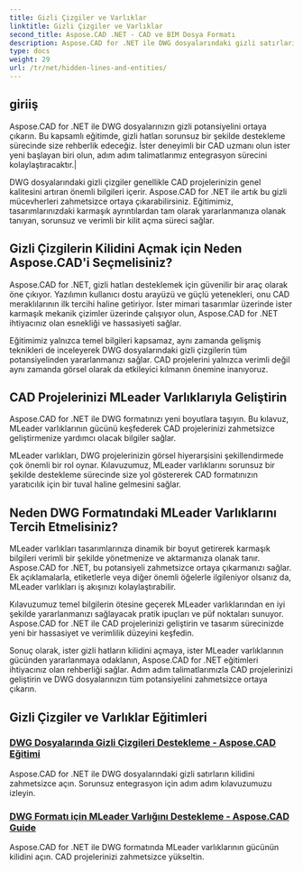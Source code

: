 ```yaml
---
title: Gizli Çizgiler ve Varlıklar
linktitle: Gizli Çizgiler ve Varlıklar
second_title: Aspose.CAD .NET - CAD ve BIM Dosya Formatı
description: Aspose.CAD for .NET ile DWG dosyalarındaki gizli satırların kilidini zahmetsizce açın. Adım adım kılavuzumuzla CAD projelerinizi geliştirin.
type: docs
weight: 29
url: /tr/net/hidden-lines-and-entities/
---
```



## giriiş

 Aspose.CAD for .NET ile DWG dosyalarınızın gizli potansiyelini ortaya çıkarın. Bu kapsamlı eğitimde, gizli hatları sorunsuz bir şekilde destekleme sürecinde size rehberlik edeceğiz. İster deneyimli bir CAD uzmanı olun ister yeni başlayan biri olun, adım adım talimatlarımız entegrasyon sürecini kolaylaştıracaktır.|

DWG dosyalarındaki gizli çizgiler genellikle CAD projelerinizin genel kalitesini artıran önemli bilgileri içerir. Aspose.CAD for .NET ile artık bu gizli mücevherleri zahmetsizce ortaya çıkarabilirsiniz. Eğitimimiz, tasarımlarınızdaki karmaşık ayrıntılardan tam olarak yararlanmanıza olanak tanıyan, sorunsuz ve verimli bir kilit açma süreci sağlar.

## Gizli Çizgilerin Kilidini Açmak için Neden Aspose.CAD'i Seçmelisiniz?

Aspose.CAD for .NET, gizli hatları desteklemek için güvenilir bir araç olarak öne çıkıyor. Yazılımın kullanıcı dostu arayüzü ve güçlü yetenekleri, onu CAD meraklılarının ilk tercihi haline getiriyor. İster mimari tasarımlar üzerinde ister karmaşık mekanik çizimler üzerinde çalışıyor olun, Aspose.CAD for .NET ihtiyacınız olan esnekliği ve hassasiyeti sağlar.

Eğitimimiz yalnızca temel bilgileri kapsamaz, aynı zamanda gelişmiş teknikleri de inceleyerek DWG dosyalarındaki gizli çizgilerin tüm potansiyelinden yararlanmanızı sağlar. CAD projelerini yalnızca verimli değil aynı zamanda görsel olarak da etkileyici kılmanın önemine inanıyoruz.

## CAD Projelerinizi MLeader Varlıklarıyla Geliştirin
Aspose.CAD for .NET ile DWG formatınızı yeni boyutlara taşıyın. Bu kılavuz, MLeader varlıklarının gücünü keşfederek CAD projelerinizi zahmetsizce geliştirmenize yardımcı olacak bilgiler sağlar.


MLeader varlıkları, DWG projelerinizin görsel hiyerarşisini şekillendirmede çok önemli bir rol oynar. Kılavuzumuz, MLeader varlıklarını sorunsuz bir şekilde destekleme sürecinde size yol göstererek CAD formatınızın yaratıcılık için bir tuval haline gelmesini sağlar.

## Neden DWG Formatındaki MLeader Varlıklarını Tercih Etmelisiniz?

MLeader varlıkları tasarımlarınıza dinamik bir boyut getirerek karmaşık bilgileri verimli bir şekilde yönetmenize ve aktarmanıza olanak tanır. Aspose.CAD for .NET, bu potansiyeli zahmetsizce ortaya çıkarmanızı sağlar. Ek açıklamalarla, etiketlerle veya diğer önemli öğelerle ilgileniyor olsanız da, MLeader varlıkları iş akışınızı kolaylaştırabilir.

Kılavuzumuz temel bilgilerin ötesine geçerek MLeader varlıklarından en iyi şekilde yararlanmanızı sağlayacak pratik ipuçları ve püf noktaları sunuyor. Aspose.CAD for .NET ile CAD projelerinizi geliştirin ve tasarım sürecinizde yeni bir hassasiyet ve verimlilik düzeyini keşfedin.

Sonuç olarak, ister gizli hatların kilidini açmaya, ister MLeader varlıklarının gücünden yararlanmaya odaklanın, Aspose.CAD for .NET eğitimleri ihtiyacınız olan rehberliği sağlar. Adım adım talimatlarımızla CAD projelerinizi geliştirin ve DWG dosyalarınızın tüm potansiyelini zahmetsizce ortaya çıkarın.
## Gizli Çizgiler ve Varlıklar Eğitimleri
### [DWG Dosyalarında Gizli Çizgileri Destekleme - Aspose.CAD Eğitimi](./supporting-hidden-lines-in-dwg/)
Aspose.CAD for .NET ile DWG dosyalarındaki gizli satırların kilidini zahmetsizce açın. Sorunsuz entegrasyon için adım adım kılavuzumuzu izleyin.
### [DWG Formatı için MLeader Varlığını Destekleme - Aspose.CAD Guide](./supporting-mleader-entity-for-dwg-format/)
Aspose.CAD for .NET ile DWG formatında MLeader varlıklarının gücünün kilidini açın. CAD projelerinizi zahmetsizce yükseltin.